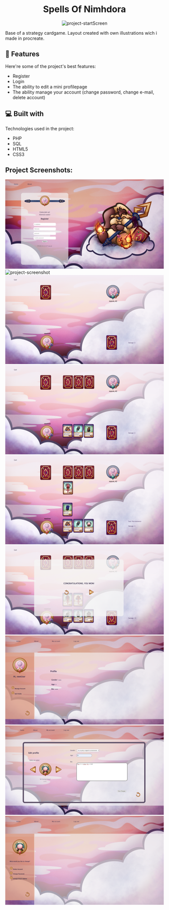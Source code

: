 <h1 align="center" id="title">Spells Of Nimhdora</h1>
<p id="headerImg" align='center'><img src="sonPics/son_start.png" alt="project-startScreen"/><p>
<p id="description">Base of a strategy cardgame. Layout created with own illustrations wich i made in procreate.</p>



<h2>🧐 Features</h2>

Here're some of the project's best features:

*   Register
*   Login
*   The ability to edit a mini profilepage
*   The ability manage your account (change password, change e-mail, delete account)

  
  
<h2>💻 Built with</h2>

Technologies used in the project:

*   PHP
*   SQL
*   HTML5
*   CSS3



<h2>Project Screenshots:</h2>

<img src="sonPics/son_Register.png" alt="project-screenshot"/>

<img src="sonPics/son_login.png" alt="project-screenshot"/>

<img src="sonPics/son_gamestart.png" alt="project-screenshot"/>

<img src="sonPics/son_drawcard.png" alt="project-screenshot"/>

<img src="sonPics/son_ingame.png" alt="project-screenshot"/>

<img src="sonPics/son_gameEnd.png" alt="project-screenshot"/>

<img src="sonPics/son_profilepage.png" alt="project-screenshot"/>

<img src="sonPics/son_profileEdit.png" alt="project-screenshot"/>

<img src="sonPics/son_manage.png" alt="project-screenshot"/>


